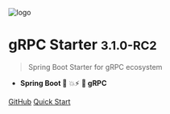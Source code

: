 ![logo](assets/images/logo.png)

# gRPC Starter <small>3.1.0-RC2</small>

> Spring Boot Starter for gRPC ecosystem

- **Spring Boot 🤜** 💥⚡ **🤛 gRPC**

[GitHub](https://github.com/DanielLiu1123/grpc-starter)
[Quick Start](zh-cn/guide/quickstart.md)
